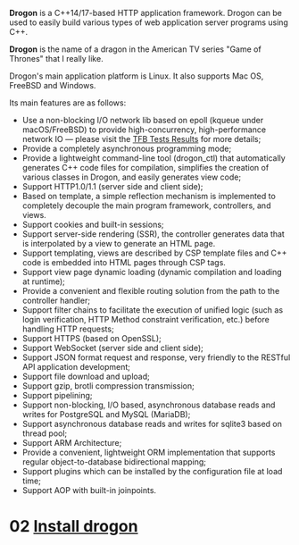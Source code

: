 **Drogon** is a C++14/17-based HTTP application framework. Drogon can be used to easily build various types of web application server programs using C++.

**Drogon** is the name of a dragon in the American TV series "Game of Thrones" that I really like.

Drogon's main application platform is Linux. It also supports Mac OS, FreeBSD and Windows.

Its main features are as follows:

- Use a non-blocking I/O network lib based on epoll (kqueue under macOS/FreeBSD) to provide high-concurrency, high-performance network IO &mdash; please visit the [TFB Tests Results](https://www.techempower.com/benchmarks/#section=data-r19&hw=ph&test=composite) for more details;
- Provide a completely asynchronous programming mode;
- Provide a lightweight command-line tool (drogon_ctl) that automatically generates C++ code files for compilation, simplifies the creation of various classes in Drogon, and easily generates view code;
- Support HTTP1.0/1.1 (server side and client side);
- Based on template, a simple reflection mechanism is implemented to completely decouple the main program framework, controllers, and views.
- Support cookies and built-in sessions;
- Support server-side rendering (SSR), the controller generates data that is interpolated by a view to generate an HTML page.
- Support templating, views are described by CSP template files and C++ code is embedded into HTML pages through CSP tags.
- Support view page dynamic loading (dynamic compilation and loading at runtime);
- Provide a convenient and flexible routing solution from the path to the controller handler;
- Support filter chains to facilitate the execution of unified logic (such as login verification, HTTP Method constraint verification, etc.) before handling HTTP requests;
- Support HTTPS (based on OpenSSL);
- Support WebSocket (server side and client side);
- Support JSON format request and response, very friendly to the RESTful API application development;
- Support file download and upload;
- Support gzip, brotli compression transmission;
- Support pipelining;
- Support non-blocking, I/O based, asynchronous database reads and writes for PostgreSQL and MySQL (MariaDB);
- Support asynchronous database reads and writes for sqlite3 based on thread pool;
- Support ARM Architecture;
- Provide a convenient, lightweight ORM implementation that supports regular object-to-database bidirectional mapping;
- Support plugins which can be installed by the configuration file at load time;
- Support AOP with built-in joinpoints.

# 02 [Install drogon](ENG-02-Installation)
